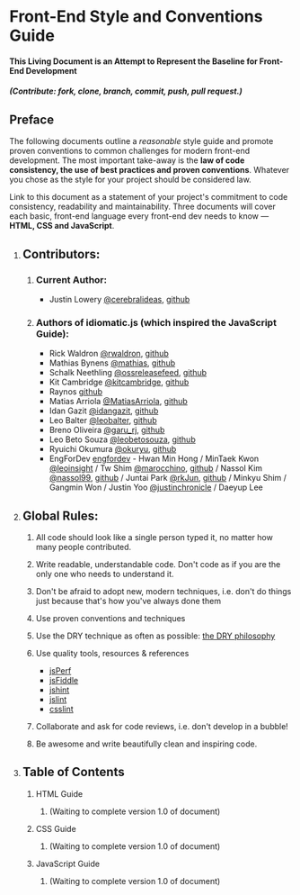 # Front-End Style and Conventions Guide

#### This Living Document is an Attempt to Represent the Baseline for Front-End Development
##### (Contribute: fork, clone, branch, commit, push, pull request.)

## Preface

The following documents outline a _reasonable_ style guide and promote proven conventions to common challenges for modern front-end development. The most important take-away is the **law of code consistency, the use of best practices and proven conventions**. Whatever you chose as the style for your project should be considered law. 

Link to this document as a statement of your project's commitment to code consistency, readability and maintainability. Three documents will cover each basic, front-end language every front-end dev needs to know — **HTML, CSS and JavaScript**.

1. ## Contributors:

	1. ### Current Author:

		* Justin Lowery [@cerebralideas](http://twitter.com/cerebralideas), [github](https://github.com/cerebralideas)
	
	2. ### Authors of idiomatic.js (which inspired the JavaScript Guide):
	
		* Rick Waldron [@rwaldron](http://twitter.com/rwaldron), [github](https://github.com/rwldrn)
		* Mathias Bynens [@mathias](http://twitter.com/mathias), [github](https://github.com/mathiasbynens)
		* Schalk Neethling [@ossreleasefeed](http://twitter.com/ossreleasefeed), [github](https://github.com/ossreleasefeed/)
		* Kit Cambridge	[@kitcambridge](http://twitter.com/kitcambridge), [github](https://github.com/kitcambridge)
		* Raynos [github](https://github.com/Raynos)
		* Matias Arriola [@MatiasArriola](https://twitter.com/MatiasArriola), [github](https://github.com/MatiasArriola/)
		* Idan Gazit [@idangazit](http://twitter.com/idangazit), [github](https://github.com/idangazit)
		* Leo Balter [@leobalter](http://twitter.com/leobalter), [github](https://github.com/leobalter)
		* Breno Oliveira [@garu_rj](http://twitter.com/garu_rj), [github](https://github.com/garu)
		* Leo Beto Souza [@leobetosouza](http://twitter.com/leobetosouza), [github](https://github.com/leobetosouza)
		* Ryuichi Okumura [@okuryu](http://twitter.com/okuryu), [github](https://github.com/okuryu)
		* EngForDev [engfordev](http://www.opentutorials.org/course/167/1363) - Hwan Min Hong / MinTaek Kwon [@leoinsight](http://twitter.com/leoinsight) / Tw Shim [@marocchino](http://twitter.com/marocchino), [github](https://github.com/marocchino) / Nassol Kim [@nassol99](http://twitter.com/nassol99), [github](https://github.com/nassol) / Juntai Park [@rkJun](http://twitter.com/rkJun), [github](https://github.com/rkJun) / Minkyu Shim / Gangmin Won / Justin Yoo [@justinchronicle](http://twitter.com/justinchronicle) / Daeyup Lee

1. ## Global Rules:

	1. All code should look like a single person typed it, no matter how many people contributed.
	
	2. Write readable, understandable code. Don't code as if you are the only one who needs to understand it.
	
	3. Don't be afraid to adopt new, modern techniques, i.e. don't do things just because that's how you've always done them
	
	4. Use proven conventions and techniques
	
	5. Use the DRY technique as often as possible: [the DRY philosophy](http://en.wikipedia.org/wiki/Don't_repeat_yourself)
	
	6. Use quality tools, resources & references
	
		* [jsPerf](http://jsperf.com/)
		* [jsFiddle](http://jsfiddle.net/)
		* [jshint](http://jshint.com/)
		* [jslint](http://jslint.org/)
		* [csslint](http://csslint.net)
	
	7. Collaborate and ask for code reviews, i.e. don't develop in a bubble!
	
	8. Be awesome and write beautifully clean and inspiring code.
	
2. ## Table of Contents

	1. HTML Guide
	
		1. (Waiting to complete version 1.0 of document)
	
	2. CSS Guide
	
		1. (Waiting to complete version 1.0 of document)
	
	3. JavaScript Guide
	
		1. (Waiting to complete version 1.0 of document)